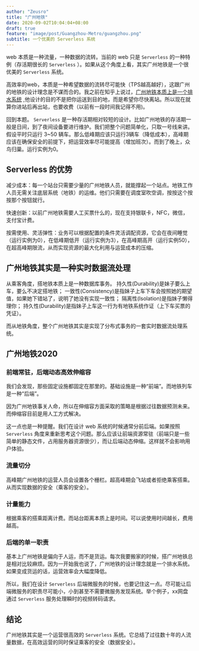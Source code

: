```yaml
---
author: "Zeusro"
title: "广州地铁"
date: 2020-09-02T10:04:04+08:00
draft: true
feature: "image/post/Guangzhou-Metro/guangzhou.png"
subtitle: 一个优美的 Serverless 系统
---
```


web 本质是一种流量，一种数据的流转。当前的 web 只是 `Serverless` 的一种特例（存活期很长的 `Serverless` ）。如果从这个角度上看，其实广州地铁是一个很优美的 `Serverless` 系统。

高效率的web，本质是一种希望数据的流转尽可能快（TPS越高越好），这跟广州的地铁的设计理念是不谋而合的。我之前在知乎上说过，[广州地铁本质上是一个排水系统](https://zhuanlan.zhihu.com/p/145018193) ,他设计的目的不是把你运送到目的地，而是希望你尽快离站。所以现在就算你进站后再出站，也要收费（以前有一段时间我记得不用)。

回到本题。 `Serverless` 是一种存活期相对较短的设计。比如广州地铁的存活期一般是日间，到了夜间设备要进行维护。我们把整个问题简单化，只取一号线来讲。假设平时只运行 3~50 辆车。那么低峰期应该只运行3辆车（降低成本），高峰期应该在确保安全的前提下，把运营效率尽可能提高（增加班次）。而到了晚上，众鸟归巢。运行实例为0。

## Serverless 的优势

减少成本：每一个站台只需要少量的广州地铁人员，就能撑起一个站点。地铁工作人员无需关注底层系统（地铁）的运维。他们只需要在调度室吹空调，按按这个按按那个按钮就行。

快速创新：以前广州地铁需要人工买票什么的，现在支持银联卡，NFC，微信，支付宝计费。

按需使用、灵活弹性：业务可以根据配置的条件灵活调配资源，它会在夜间睡觉（运行实例为0），在低峰期低开（运行实例为3），在高峰期高开（运行实例50），在超高峰期限流，从而实现资源的最大化利用与运营成本的压缩。

## 广州地铁其实是一种实时数据流处理

从乘客角度，搭地铁本质上是一种数据库事务。
持久性(Durability)是妹子要么上车，要么不决定搭地铁；
一致性(Consistency)是指妹子上车下车会按照她的期望值，如果她下错站了，说明了她没有实现一致性；
隔离性(Isolation)是指妹子懒得理你；
持久性(Durability)是指妹子上车这一行为有地铁系统作证（上下车买票的凭证）。

而从地铁角度，整个广州地铁其实是实现了分布式事务的一套实时数据流处理系统。

## 广州地铁2020

### 前端常驻，后端动态高效伸缩容

我们会发现，那些固定设施都固定在那里的。基础设施是一种“前端”。而地铁列车是一种“后端”。

因为广州地铁事关人命，所以在伸缩容方面采取的策略是根据过往数据预测未来。而伸缩容目前是用人工方式解决。

这一点也是一种提醒。我们在设计 web 系统的时候通常分前后端。如果按照 `Serverless` 角度来重新思考这个问题。那么应该让前端资源常驻（前端只是一些简单的静态文件，占用服务器资源很少），而让后端动态伸缩。这样就不会影响用户体验。

### 流量切分

高峰期广州地铁的运营人员会设置各个栅栏。超高峰期会飞站或者拒绝乘客搭乘。从而实现数据的安全（乘客的安全）。

### 计量能力

根据乘客的搭乘距离计费。而站台距离本质上是时间。可以说使用时间越长，费用越高。

### 后端的单一职责

基本上广州地铁是偏向于人运，而不是货运。每次我要搬家的时候，搭广州地铁总是相对比较麻烦。因为一开始我也说了，广州地铁的设计理念就是一个排水系统。如果变成货运的话，运营效率会大幅度降低。

所以，我们在设计 `Serverless` 后端微服务的时候，也要记住这一点。尽可能让后端微服务的职责尽可能小，小到甚至不需要微服务发现系统。举个例子，xx网盘通过 `Serverless` 服务处理瞬时的视频转码请求。

## 结论

广州地铁其实是一个运营很高效的 `Serverless` 系统。它总结了过往数十年的人流量数据，在高效运营的同时保证乘客的安全（数据安全）。
